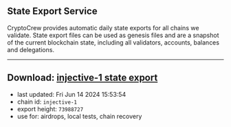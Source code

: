 ## State Export Service
CryptoCrew provides automatic daily state exports for all chains we validate. State export files can be used as genesis files and are a snapshot of the current blockchain state, including all validators, accounts, balances and delegations.

---
**Download: [injective-1 state export](https://dl-eu2.ccvalidators.com/SERVICE/injective/injective-1_export_73988727.json)**
---

- last updated: Fri Jun 14 2024 15:53:54
- chain id: `injective-1`
- export height: `73988727`
- use for: airdrops, local tests, chain recovery
